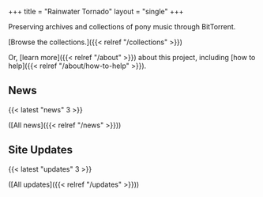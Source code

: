 +++
title = "Rainwater Tornado"
layout = "single"
+++

Preserving archives and collections of pony music through BitTorrent.

[Browse the collections.]({{< relref "/collections" >}})

Or, [learn more]({{< relref "/about" >}}) about this project, including [how to help]({{< relref "/about/how-to-help" >}}).

## News

{{< latest "news" 3 >}}

([All news]({{< relref "/news" >}}))

## Site Updates

{{< latest "updates" 3 >}}

([All updates]({{< relref "/updates" >}}))
